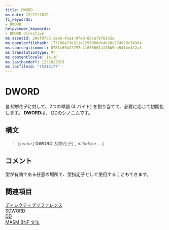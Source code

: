 ```yaml
---
title: DWORD
ms.date: 12/17/2019
f1_keywords:
- DWORD
helpviewer_keywords:
- DWORD directive
ms.assetid: 20efd7c6-1ee6-45a1-9feb-86ce7978142a
ms.openlocfilehash: 173700a73e311a1256db8dc4b28c77497dc74384
ms.sourcegitcommit: 0781c69b22797c41630601a176b9ea541be4f2a3
ms.translationtype: MT
ms.contentlocale: ja-JP
ms.lasthandoff: 12/20/2019
ms.locfileid: "75318177"
---
```

# <a name="dword"></a>DWORD

各*初期化子*に対して、2つの単語 (4 バイト) を割り当てて、必要に応じて初期化します。 **DWORD**は、 [DD](dd.md)のシノニムです。

## <a name="syntax"></a>構文

> ⟦*name*⟧ **DWORD** *初期化子*⟦ __,__ *initializer* ...⟧

## <a name="remarks"></a>コメント

型が有効である任意の場所で、型指定子として使用することもできます。

## <a name="see-also"></a>関連項目

[ディレクティブリファレンス](directives-reference.md)\
[SDWORD](sdword.md)\
[DD](dd.md)\
[MASM BNF 文法](masm-bnf-grammar.md)
